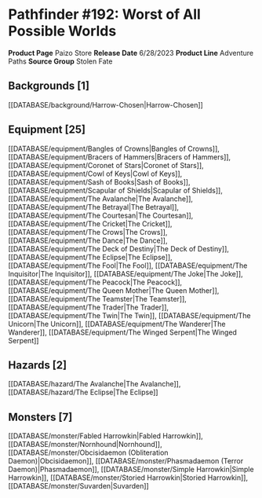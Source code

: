 ﻿---
id: '203'
name: Pathfinder 192. Worst of All Possible Worlds
rarity: Common
type: Source

---
# Pathfinder #192: Worst of All Possible Worlds

**Product Page** Paizo Store
**Release Date** 6/28/2023
**Product Line** Adventure Paths
**Source Group** Stolen Fate

## Backgrounds [1]

[[DATABASE/background/Harrow-Chosen|Harrow-Chosen]]

## Equipment [25]

[[DATABASE/equipment/Bangles of Crowns|Bangles of Crowns]], [[DATABASE/equipment/Bracers of Hammers|Bracers of Hammers]], [[DATABASE/equipment/Coronet of Stars|Coronet of Stars]], [[DATABASE/equipment/Cowl of Keys|Cowl of Keys]], [[DATABASE/equipment/Sash of Books|Sash of Books]], [[DATABASE/equipment/Scapular of Shields|Scapular of Shields]], [[DATABASE/equipment/The Avalanche|The Avalanche]], [[DATABASE/equipment/The Betrayal|The Betrayal]], [[DATABASE/equipment/The Courtesan|The Courtesan]], [[DATABASE/equipment/The Cricket|The Cricket]], [[DATABASE/equipment/The Crows|The Crows]], [[DATABASE/equipment/The Dance|The Dance]], [[DATABASE/equipment/The Deck of Destiny|The Deck of Destiny]], [[DATABASE/equipment/The Eclipse|The Eclipse]], [[DATABASE/equipment/The Fool|The Fool]], [[DATABASE/equipment/The Inquisitor|The Inquisitor]], [[DATABASE/equipment/The Joke|The Joke]], [[DATABASE/equipment/The Peacock|The Peacock]], [[DATABASE/equipment/The Queen Mother|The Queen Mother]], [[DATABASE/equipment/The Teamster|The Teamster]], [[DATABASE/equipment/The Trader|The Trader]], [[DATABASE/equipment/The Twin|The Twin]], [[DATABASE/equipment/The Unicorn|The Unicorn]], [[DATABASE/equipment/The Wanderer|The Wanderer]], [[DATABASE/equipment/The Winged Serpent|The Winged Serpent]]

## Hazards [2]

[[DATABASE/hazard/The Avalanche|The Avalanche]], [[DATABASE/hazard/The Eclipse|The Eclipse]]

## Monsters [7]

[[DATABASE/monster/Fabled Harrowkin|Fabled Harrowkin]], [[DATABASE/monster/Nornhound|Nornhound]], [[DATABASE/monster/Obcisidaemon (Obliteration Daemon)|Obcisidaemon]], [[DATABASE/monster/Phasmadaemon (Terror Daemon)|Phasmadaemon]], [[DATABASE/monster/Simple Harrowkin|Simple Harrowkin]], [[DATABASE/monster/Storied Harrowkin|Storied Harrowkin]], [[DATABASE/monster/Suvarden|Suvarden]]